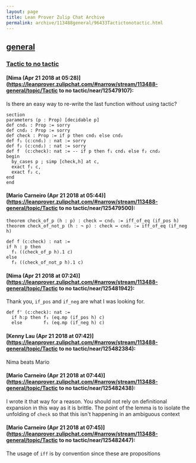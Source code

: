 ```yaml
---
layout: page
title: Lean Prover Zulip Chat Archive 
permalink: archive/113488general/96433Tactictonotactic.html
---
```


## [general](index.html)
### [Tactic to no tactic](96433Tactictonotactic.html)

#### [Nima (Apr 21 2018 at 05:28)](https://leanprover.zulipchat.com/#narrow/stream/113488-general/topic/Tactic to no tactic/near/125479107):
Is there an easy way to re-write the last function without using tactic?
```lean
section 
parameters (p : Prop) [decidable p]
def cnd₁ : Prop := sorry
def cnd₂ : Prop := sorry
def check : Prop := if p then cnd₁ else cnd₂
def f₁ (c:cnd₁) : nat := sorry
def f₂ (c:cnd₂) : nat := sorry
def f  (c:check): nat := -- if p then f₁ cnd₁ else f₂ cnd₂ 
begin
  by_cases p ; simp [check,h] at c,
  exact f₁ c,
  exact f₂ c,
end
end
```

#### [Mario Carneiro (Apr 21 2018 at 05:44)](https://leanprover.zulipchat.com/#narrow/stream/113488-general/topic/Tactic to no tactic/near/125479500):
```
theorem check_of_p (h : p) : check ↔ cnd₁ := iff_of_eq (if_pos h)
theorem check_of_not_p (h : ¬ p) : check ↔ cnd₂ := iff_of_eq (if_neg h)

def f (c:check) : nat :=
if h : p then
  f₁ ((check_of_p h).1 c)
else
  f₂ ((check_of_not_p h).1 c)
```

#### [Nima (Apr 21 2018 at 07:24)](https://leanprover.zulipchat.com/#narrow/stream/113488-general/topic/Tactic to no tactic/near/125481942):
Thank you, `if_pos` and `if_neg` are what I was looking for.
```lean
def f' (c:check): nat :=
  if h:p then f₁ (eq.mp (if_pos h) c) 
  else        f₁ (eq.mp (if_neg h) c) 
```

#### [Kenny Lau (Apr 21 2018 at 07:42)](https://leanprover.zulipchat.com/#narrow/stream/113488-general/topic/Tactic to no tactic/near/125482384):
Nima beats Mario

#### [Mario Carneiro (Apr 21 2018 at 07:44)](https://leanprover.zulipchat.com/#narrow/stream/113488-general/topic/Tactic to no tactic/near/125482438):
I wrote it that way for a reason. You should not rely on definitional expansion in this way as it is brittle. The point of the lemma is to isolate the unfolding of `check` so that this isn't happening in an ambiguous context

#### [Mario Carneiro (Apr 21 2018 at 07:45)](https://leanprover.zulipchat.com/#narrow/stream/113488-general/topic/Tactic to no tactic/near/125482447):
The usage of `iff` is by convention since these are propositions


